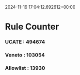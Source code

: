 2024-11-19 17:04:12.692612+00:00
# Rule Counter 
 ### UCATE : 494674

 ### Veneto : 103054

 ### Allowlist : 13930